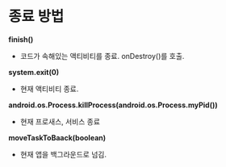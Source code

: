 # 종료 방법

**finish()**

- 코드가 속해있는 액티비티를 종료. onDestroy()를 호출.

**system.exit(0)**

- 현재 액티비티 종료.

**android.os.Process.killProcess(android.os.Process.myPid())**

- 현재 프로새스, 서비스 종료

**moveTaskToBaack(boolean)**

- 현재 앱을 백그라운드로 넘김.